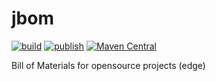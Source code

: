# jbom

[![build](https://github.com/IsmailMarmoush/jbom/workflows/Build/badge.svg)](https://github.com/IsmailMarmoush/jbom/actions?query=workflow%3ABuild)
[![publish](https://github.com/IsmailMarmoush/jbom/workflows/maven/badge.svg)](https://github.com/IsmailMarmoush/jbom/actions?query=workflow%3Amaven)
[![Maven Central](https://maven-badges.herokuapp.com/maven-central/com.marmoush/jbom/badge.svg?style=flat-square)](https://maven-badges.herokuapp.com/maven-central/com.marmoush/jbom/)

Bill of Materials for opensource projects (edge)

